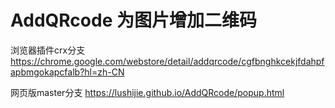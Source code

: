 # AddQRcode 为图片增加二维码

浏览器插件crx分支 https://chrome.google.com/webstore/detail/addqrcode/cgfbnghkcekjfdahpfapbmgokapcfalb?hl=zh-CN

网页版master分支 https://lushijie.github.io/AddQRcode/popup.html 
